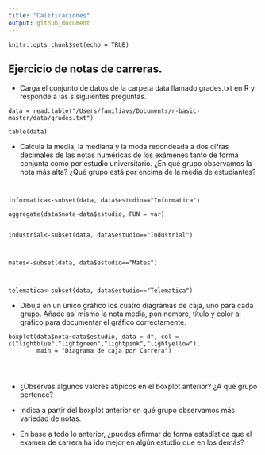 ```yaml
---
title: "Calificaciones"
output: github_document
---
```


```{r setup, include=FALSE}
knitr::opts_chunk$set(echo = TRUE)
```

## Ejercicio de notas de carreras.


*  Carga el conjunto de datos de la carpeta data llamado grades.txt en R y responde a las    s    siguientes preguntas.

```{r}
data = read.table("/Users/familiavs/Documents/r-basic-master/data/grades.txt")

table(data)
```
   


* Calcula la media, la mediana y la moda redondeada a dos cifras decimales de las notas          numéricas de los exámenes tanto de forma conjunta como por estudio universitario. ¿En qué      grupo observamos la nota más alta? ¿Qué grupo está por encima de la media de estudiantes?

```{r}


informatica<-subset(data, data$estudio=="Informatica")

aggregate(data$nota~data$estudio, FUN = var)


industrial<-subset(data, data$estudio=="Industrial")



mates<-subset(data, data$estudio=="Mates")



telematica<-subset(data, data$estudio=="Telematica")
```



*  Dibuja en un único gráfico los cuatro diagramas de caja, uno para cada grupo. Añade así       mismo la nota media, pon nombre, título y color al gráfico para documentar el gráfico          correctamente.

```{r}
boxplot(data$nota~data$estudio, data = df, col = c("lightblue","lightgreen","lightpink","lightyellow"),
        main = "Diagrama de caja por Carrera")




```


*  ¿Observas algunos valores atípicos en el boxplot anterior? ¿A qué grupo pertence?

*  Indica a partir del boxplot anterior en qué grupo observamos más variedad de notas.

*  En base a todo lo anterior, ¿puedes afirmar de forma estadística que el examen de carrera ha ido mejor en algún estudio que en los demás?